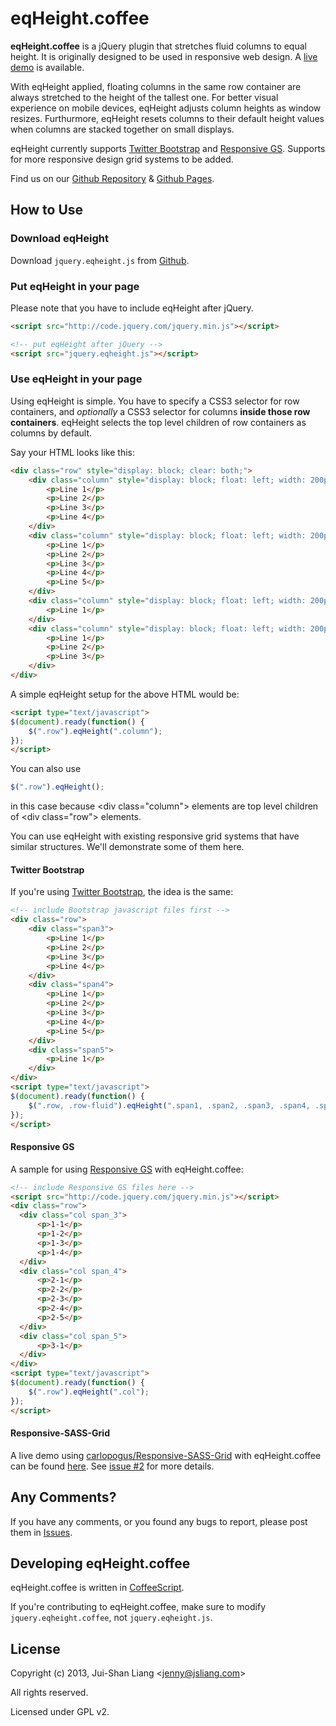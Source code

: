 # eqHeight.coffee

**eqHeight.coffee** is a jQuery plugin that stretches fluid columns to equal height. It is originally designed to be used in responsive web design.
A [live demo](http://jsliang.github.com/eqHeight.coffee/demo.html) is available.

With eqHeight applied, floating columns in the same row container are always stretched to the height of the tallest one.
For better visual experience on mobile devices, eqHeight adjusts column heights as window resizes.
Furthurmore, eqHeight resets columns to their default height values when columns are stacked together on small displays.

eqHeight currently supports [Twitter Bootstrap] and [Responsive GS]. Supports for more responsive design grid systems to be added.

[Twitter Bootstrap]:  http://twitter.github.com/bootstrap
[Responsive GS]:      http://responsive.gs/

Find us on our [Github Repository] & [Github Pages].

[Github Repository]:  http://github.com/jsliang/eqHeight.coffee
[Github Pages]:       http://jsliang.github.com/eqHeight.coffee


## How to Use

### Download eqHeight

Download `jquery.eqheight.js` from [Github](http://github.com/jsliang/eqHeight.coffee).

### Put eqHeight in your page

Please note that you have to include eqHeight after jQuery.

```html
<script src="http://code.jquery.com/jquery.min.js"></script>

<!-- put eqHeight after jQuery -->
<script src="jquery.eqheight.js"></script>
```

### Use eqHeight in your page

Using eqHeight is simple.
You have to specify a CSS3 selector for row containers, and *optionally* a CSS3 selector for columns **inside those row containers**.
eqHeight selects the top level children of row containers as columns by default.

Say your HTML looks like this:

```html
<div class="row" style="display: block; clear: both;">
    <div class="column" style="display: block; float: left; width: 200px;">
        <p>Line 1</p>
        <p>Line 2</p>
        <p>Line 3</p>
        <p>Line 4</p>
    </div>
    <div class="column" style="display: block; float: left; width: 200px;">
        <p>Line 1</p>
        <p>Line 2</p>
        <p>Line 3</p>
        <p>Line 4</p>
        <p>Line 5</p>
    </div>
    <div class="column" style="display: block; float: left; width: 200px;">
        <p>Line 1</p>
    </div>
    <div class="column" style="display: block; float: left; width: 200px;">
        <p>Line 1</p>
        <p>Line 2</p>
        <p>Line 3</p>
    </div>
</div>
```

A simple eqHeight setup for the above HTML would be:

```html
<script type="text/javascript">
$(document).ready(function() {
    $(".row").eqHeight(".column");
});
</script>
```

You can also use
```javascript
$(".row").eqHeight();
```
in this case because &lt;div class="column"&gt; elements are top level children of &lt;div class="row"&gt; elements.

You can use eqHeight with existing responsive grid systems that have similar structures.
We'll demonstrate some of them here.

#### Twitter Bootstrap

If you're using [Twitter Bootstrap], the idea is the same:

```html
<!-- include Bootstrap javascript files first -->
<div class="row">
    <div class="span3">
        <p>Line 1</p>
        <p>Line 2</p>
        <p>Line 3</p>
        <p>Line 4</p>
    </div>
    <div class="span4">
        <p>Line 1</p>
        <p>Line 2</p>
        <p>Line 3</p>
        <p>Line 4</p>
        <p>Line 5</p>
    </div>
    <div class="span5">
        <p>Line 1</p>
    </div>
</div>
<script type="text/javascript">
$(document).ready(function() {
    $(".row, .row-fluid").eqHeight(".span1, .span2, .span3, .span4, .span5, .span6, .span7, .span8, .span9, .span10, .span11, .span12");
});
</script>
```

#### Responsive GS

A sample for using [Responsive GS] with eqHeight.coffee:

```html
<!-- include Responsive GS files here -->
<script src="http://code.jquery.com/jquery.min.js"></script>
<div class="row">
  <div class="col span_3">
      <p>1-1</p>
      <p>1-2</p>
      <p>1-3</p>
      <p>1-4</p>
  </div>
  <div class="col span_4">
      <p>2-1</p>
      <p>2-2</p>
      <p>2-3</p>
      <p>2-4</p>
      <p>2-5</p>
  </div>
  <div class="col span_5">
      <p>3-1</p>
  </div>
</div>
<script type="text/javascript">
$(document).ready(function() {
    $(".row").eqHeight(".col");
});
</script>
```

#### Responsive-SASS-Grid

A live demo using [carlopogus/Responsive-SASS-Grid](https://github.com/carlopogus/Responsive-SASS-Grid) with eqHeight.coffee can be found [here](http://jsliang.com/Responsive-SASS-Grid/).
See [issue #2](https://github.com/jsliang/eqHeight.coffee/issues/2) for more details.


## Any Comments?

If you have any comments, or you found any bugs to report, please post them in [Issues](http://github.com/jsliang/eqHeight.coffee/issues).


## Developing eqHeight.coffee

eqHeight.coffee is written in [CoffeeScript](http://coffeescript.org/).

If you're contributing to eqHeight.coffee, make sure to modify `jquery.eqheight.coffee`, not `jquery.eqheight.js`.



## License

Copyright (c) 2013, Jui-Shan Liang &lt;jenny@jsliang.com&gt;

All rights reserved.

Licensed under GPL v2.
